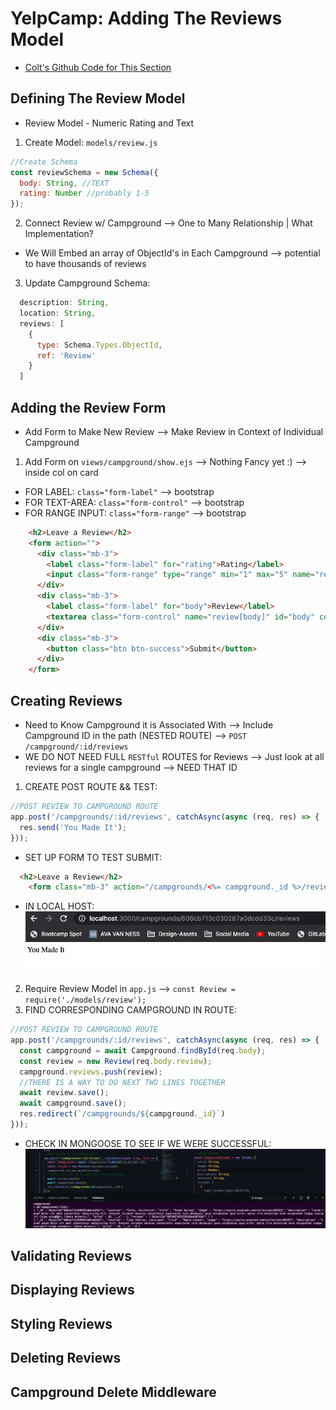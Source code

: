 # YelpCamp: Adding The Reviews Model
- [Colt's Github Code for This Section](https://github.com/Colt/YelpCamp/tree/6a78de4041b853f65d681cf77784db637384f432)

## Defining The Review Model
- Review Model - Numeric Rating and Text
1. Create Model: `models/review.js`
```js
//Create Schema
const reviewSchema = new Schema({
  body: String, //TEXT
  rating: Number //probably 1-5
});
```
2. Connect Review w/ Campground --> One to Many Relationship | What Implementation?
* We Will Embed an array of ObjectId's in Each Campground --> potential to have thousands of reviews
3. Update Campground Schema:
```js
  description: String,
  location: String,
  reviews: [
    {
      type: Schema.Types.ObjectId,
      ref: 'Review'
    }
  ]
```

## Adding the Review Form
- Add Form to Make New Review --> Make Review in Context of Individual Campground 
1. Add Form on `views/campground/show.ejs` --> Nothing Fancy yet :) --> inside col on card
* FOR LABEL: `class="form-label"` --> bootstrap
* FOR TEXT-AREA: `class="form-control"` --> bootstrap
* FOR RANGE INPUT: `class="form-range"` --> bootstrap
```html
    <h2>Leave a Review</h2>
    <form action="">
      <div class="mb-3">
        <label class="form-label" for="rating">Rating</label>
        <input class="form-range" type="range" min="1" max="5" name="review[rating] "id="rating">
      </div>
      <div class="mb-3">
        <label class="form-label" for="body">Review</label>
        <textarea class="form-control" name="review[body]" id="body" cols="30" rows="3"></textarea>
      </div>
      <div class="mb-3">
        <button class="btn btn-success">Submit</button>
      </div>
    </form>
```
## Creating Reviews
- Need to Know Campground it is Associated With --> Include Campground ID in the path (NESTED ROUTE) --> `POST /campground/:id/reviews`
- WE DO NOT NEED FULL `RESTful` ROUTES for Reviews --> Just look at all reviews for a single campground --> NEED THAT ID
1. CREATE POST ROUTE && TEST:
```js
//POST REVIEW TO CAMPGROUND ROUTE
app.post('/campgrounds/:id/reviews', catchAsync(async (req, res) => {
  res.send('You Made It');
}));
```
* SET UP FORM TO TEST SUBMIT:
```html
  <h2>Leave a Review</h2>
    <form class="mb-3" action="/campgrounds/<%= campground._id %>/reviews" method="POST">
```
* IN LOCAL HOST:
![Test Route to Post Review to Campground](assets/review_post1.png)
2. Require Review Model in `app.js` --> `const Review = require('./models/review');`
3. FIND CORRESPONDING CAMPGROUND IN ROUTE:
```js
//POST REVIEW TO CAMPGROUND ROUTE
app.post('/campgrounds/:id/reviews', catchAsync(async (req, res) => {
  const campground = await Campground.findById(req.body);
  const review = new Review(req.body.review);
  campground.reviews.push(review);
  //THERE IS A WAY TO DO NEXT TWO LINES TOGETHER
  await review.save();
  await campground.save();
  res.redirect(`/campgrounds/${campground._id}`)
}));
```
* CHECK IN MONGOOSE TO SEE IF WE WERE SUCCESSFUL:
![Review added to Campground w/ ObjectId](assets/review_post2.png)

## Validating Reviews

## Displaying Reviews

## Styling Reviews

## Deleting Reviews

## Campground Delete Middleware
